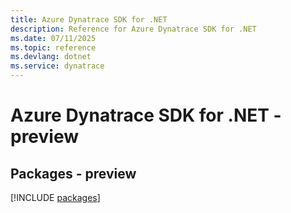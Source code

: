 ```yaml
---
title: Azure Dynatrace SDK for .NET
description: Reference for Azure Dynatrace SDK for .NET
ms.date: 07/11/2025
ms.topic: reference
ms.devlang: dotnet
ms.service: dynatrace
---
```

# Azure Dynatrace SDK for .NET - preview
## Packages - preview
[!INCLUDE [packages](dynatrace-index.md)]